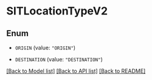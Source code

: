 # SITLocationTypeV2

## Enum


* `ORIGIN` (value: `"ORIGIN"`)

* `DESTINATION` (value: `"DESTINATION"`)


[[Back to Model list]](../README.md#documentation-for-models) [[Back to API list]](../README.md#documentation-for-api-endpoints) [[Back to README]](../README.md)


